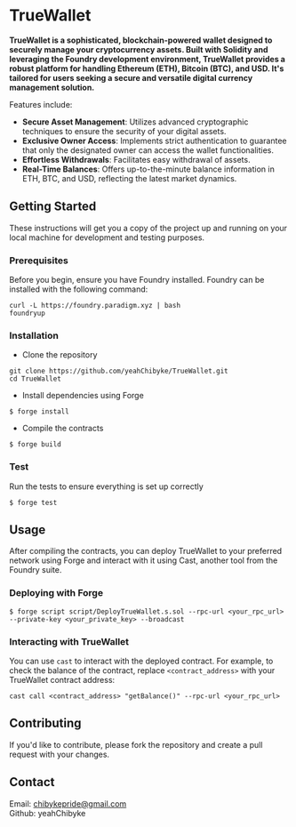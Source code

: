 # TrueWallet

**TrueWallet is a sophisticated, blockchain-powered wallet designed to securely manage your cryptocurrency assets. Built with Solidity and leveraging the Foundry development environment, TrueWallet provides a robust platform for handling Ethereum (ETH), Bitcoin (BTC), and USD. It's tailored for users seeking a secure and versatile digital currency management solution.**

Features include:

-   **Secure Asset Management**: Utilizes advanced cryptographic techniques to ensure the security of your digital assets.
-   **Exclusive Owner Access**: Implements strict authentication to guarantee that only the designated owner can access the wallet functionalities.
-   **Effortless Withdrawals**: Facilitates easy withdrawal of assets.
-   **Real-Time Balances**: Offers up-to-the-minute balance information in ETH, BTC, and USD, reflecting the latest market dynamics.

## Getting Started 

These instructions will get you a copy of the project up and running on your local machine for development and testing purposes.

### Prerequisites

Before you begin, ensure you have Foundry installed. Foundry can be installed with the following command:

```shell
curl -L https://foundry.paradigm.xyz | bash
foundryup
```

### Installation

- Clone the repository

```shell
git clone https://github.com/yeahChibyke/TrueWallet.git
cd TrueWallet 
```

- Install dependencies using Forge

```shell
$ forge install
```

- Compile the contracts

```shell
$ forge build
```

### Test

Run the tests to ensure everything is set up correctly

```shell
$ forge test
```

## Usage

After compiling the contracts, you can deploy TrueWallet to your preferred network using Forge and interact with it using Cast, another tool from the Foundry suite.

### Deploying with Forge

```shell
$ forge script script/DeployTrueWallet.s.sol --rpc-url <your_rpc_url> --private-key <your_private_key> --broadcast
```

### Interacting with TrueWallet

You can use `cast` to interact with the deployed contract. For example, to check the balance of the contract, replace `<contract_address>` with your TrueWallet contract address:

```shell
cast call <contract_address> "getBalance()" --rpc-url <your_rpc_url>
```

## Contributing

If you'd like to contribute, please fork the repository and create a pull request with your changes.

## Contact

Email: chibykepride@gmail.com  
Github: yeahChibyke

